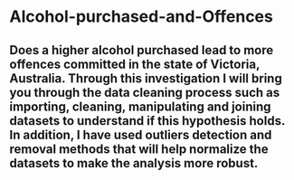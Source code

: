 # Alcohol-purchased-and-Offences
## Does a higher alcohol purchased lead to more offences committed in the state of Victoria, Australia. Through this investigation I will bring you through the data cleaning process such as importing, cleaning, manipulating and joining datasets to understand if this hypothesis holds. In addition, I have used outliers detection and removal methods that will help normalize the datasets to make the analysis more robust. 
